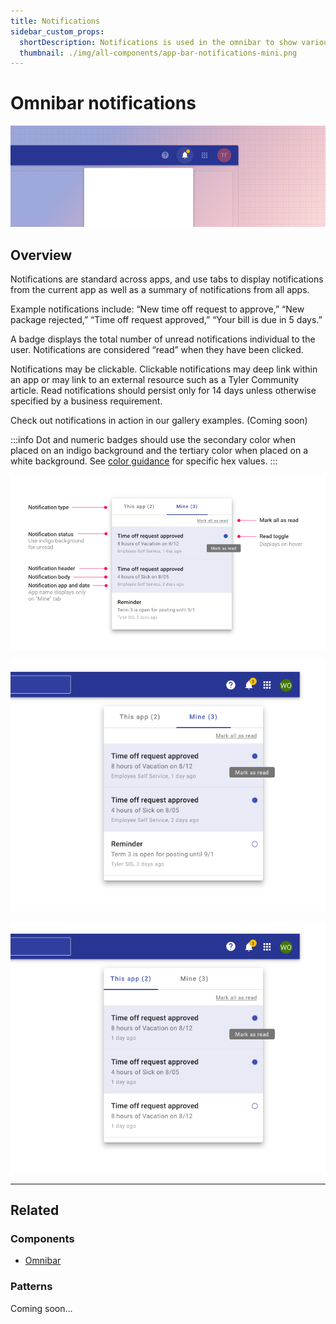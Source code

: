 ```yaml
---
title: Notifications
sidebar_custom_props:
  shortDescription: Notifications is used in the omnibar to show various system notifications for the user.
  thumbnail: ./img/all-components/app-bar-notifications-mini.png
---
```


# Omnibar notifications

<ComponentVisual storybookUrl="https://forge.tylerdev.io/main/?path=/docs/components-app-bar-notifications--docs">

![](./images/app-bar-notifications.png)

</ComponentVisual>

## Overview

Notifications are standard across apps, and use tabs to display notifications from the current app as well as a summary of notifications from all apps. 

Example notifications include: “New time off request to approve,” “New package rejected,” “Time off request approved,” “Your bill is due in 5 days.”

A badge displays the total number of unread notifications individual to the user. Notifications are considered “read” when they have been clicked.  

Notifications may be clickable. Clickable notifications may deep link within an app or may link to an external resource such as a Tyler Community article. Read notifications should persist only for 14 days unless otherwise specified by a business requirement. 

Check out notifications in action in our gallery examples. (Coming soon)

:::info
Dot and numeric badges should use the secondary color when placed on an indigo background and the tertiary color when placed on a white background. See [color guidance](/styles/color) for specific hex values.
:::

<ImageBlock maxWidth="600px">

![All notifications in the omnibar".](./images/notification-anatomy.png)

</ImageBlock>

<ImageBlock maxWidth="450px" caption="The notification dropdown displays a tab for all a user's notifications.">

!["My" notifications in the omnibar".](./images/desktop-omni-notifications-mine.png)

</ImageBlock>

<ImageBlock maxWidth="450px" caption="The notification dropdown displays a tab for all notifications in the app a user is currently working in.">

![All notifications in the omnibar".](./images/desktop-omni-notifications-this-app.png)

</ImageBlock>

---

## Related 

### Components

- [Omnibar](/components/omni/omnibar)

### Patterns

Coming soon...
